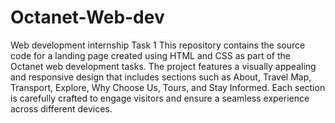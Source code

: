 # Octanet-Web-dev
Web development internship 
Task 1
This repository contains the source code for a landing page created using HTML and CSS as part of the Octanet web development tasks. The project features a visually appealing and responsive design that includes sections such as About, Travel Map, Transport, Explore, Why Choose Us, Tours, and Stay Informed. Each section is carefully crafted to engage visitors and ensure a seamless experience across different devices.
